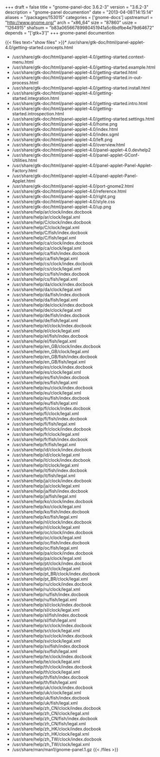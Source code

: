 +++
draft = false
title = "gnome-panel-doc 3.6.2-3"
version = "3.6.2-3"
description = "gnome-panel documention"
date = "2013-04-08T14:15:14"
aliases = "/packages/153015"
categories = ['gnome-docs']
upstreamurl = "http://www.gnome.org/"
arch = "x86_64"
size = "87860"
usize = "1264915"
sha1sum = "b83a06566789980451941a5c6bdfbe4e79d64672"
depends = "['gtk+3']"
+++
gnome-panel documention

{{< files text="show files" >}}* /usr/share/gtk-doc/html/panel-applet-4.0/getting-started.concepts.html
* /usr/share/gtk-doc/html/panel-applet-4.0/getting-started.context-menu.html
* /usr/share/gtk-doc/html/panel-applet-4.0/getting-started.example.html
* /usr/share/gtk-doc/html/panel-applet-4.0/getting-started.html
* /usr/share/gtk-doc/html/panel-applet-4.0/getting-started.in-out-process.html
* /usr/share/gtk-doc/html/panel-applet-4.0/getting-started.install.html
* /usr/share/gtk-doc/html/panel-applet-4.0/getting-started.integration.html
* /usr/share/gtk-doc/html/panel-applet-4.0/getting-started.intro.html
* /usr/share/gtk-doc/html/panel-applet-4.0/getting-started.introspection.html
* /usr/share/gtk-doc/html/panel-applet-4.0/getting-started.settings.html
* /usr/share/gtk-doc/html/panel-applet-4.0/home.png
* /usr/share/gtk-doc/html/panel-applet-4.0/index.html
* /usr/share/gtk-doc/html/panel-applet-4.0/index.sgml
* /usr/share/gtk-doc/html/panel-applet-4.0/left.png
* /usr/share/gtk-doc/html/panel-applet-4.0/overview.html
* /usr/share/gtk-doc/html/panel-applet-4.0/panel-applet-4.0.devhelp2
* /usr/share/gtk-doc/html/panel-applet-4.0/panel-applet-GConf-Utilities.html
* /usr/share/gtk-doc/html/panel-applet-4.0/panel-applet-Panel-Applet-Factory.html
* /usr/share/gtk-doc/html/panel-applet-4.0/panel-applet-Panel-Applet.html
* /usr/share/gtk-doc/html/panel-applet-4.0/port-gnome2.html
* /usr/share/gtk-doc/html/panel-applet-4.0/reference.html
* /usr/share/gtk-doc/html/panel-applet-4.0/right.png
* /usr/share/gtk-doc/html/panel-applet-4.0/style.css
* /usr/share/gtk-doc/html/panel-applet-4.0/up.png
* /usr/share/help/ar/clock/index.docbook
* /usr/share/help/ar/clock/legal.xml
* /usr/share/help/C/clock/index.docbook
* /usr/share/help/C/clock/legal.xml
* /usr/share/help/C/fish/index.docbook
* /usr/share/help/C/fish/legal.xml
* /usr/share/help/ca/clock/index.docbook
* /usr/share/help/ca/clock/legal.xml
* /usr/share/help/ca/fish/index.docbook
* /usr/share/help/ca/fish/legal.xml
* /usr/share/help/cs/clock/index.docbook
* /usr/share/help/cs/clock/legal.xml
* /usr/share/help/cs/fish/index.docbook
* /usr/share/help/cs/fish/legal.xml
* /usr/share/help/da/clock/index.docbook
* /usr/share/help/da/clock/legal.xml
* /usr/share/help/da/fish/index.docbook
* /usr/share/help/da/fish/legal.xml
* /usr/share/help/de/clock/index.docbook
* /usr/share/help/de/clock/legal.xml
* /usr/share/help/de/fish/index.docbook
* /usr/share/help/de/fish/legal.xml
* /usr/share/help/el/clock/index.docbook
* /usr/share/help/el/clock/legal.xml
* /usr/share/help/el/fish/index.docbook
* /usr/share/help/el/fish/legal.xml
* /usr/share/help/en_GB/clock/index.docbook
* /usr/share/help/en_GB/clock/legal.xml
* /usr/share/help/en_GB/fish/index.docbook
* /usr/share/help/en_GB/fish/legal.xml
* /usr/share/help/es/clock/index.docbook
* /usr/share/help/es/clock/legal.xml
* /usr/share/help/es/fish/index.docbook
* /usr/share/help/es/fish/legal.xml
* /usr/share/help/eu/clock/index.docbook
* /usr/share/help/eu/clock/legal.xml
* /usr/share/help/eu/fish/index.docbook
* /usr/share/help/eu/fish/legal.xml
* /usr/share/help/fi/clock/index.docbook
* /usr/share/help/fi/clock/legal.xml
* /usr/share/help/fi/fish/index.docbook
* /usr/share/help/fi/fish/legal.xml
* /usr/share/help/fr/clock/index.docbook
* /usr/share/help/fr/clock/legal.xml
* /usr/share/help/fr/fish/index.docbook
* /usr/share/help/fr/fish/legal.xml
* /usr/share/help/id/clock/index.docbook
* /usr/share/help/id/clock/legal.xml
* /usr/share/help/it/clock/index.docbook
* /usr/share/help/it/clock/legal.xml
* /usr/share/help/it/fish/index.docbook
* /usr/share/help/it/fish/legal.xml
* /usr/share/help/ja/clock/index.docbook
* /usr/share/help/ja/clock/legal.xml
* /usr/share/help/ja/fish/index.docbook
* /usr/share/help/ja/fish/legal.xml
* /usr/share/help/ko/clock/index.docbook
* /usr/share/help/ko/clock/legal.xml
* /usr/share/help/ko/fish/index.docbook
* /usr/share/help/ko/fish/legal.xml
* /usr/share/help/nl/clock/index.docbook
* /usr/share/help/nl/clock/legal.xml
* /usr/share/help/oc/clock/index.docbook
* /usr/share/help/oc/clock/legal.xml
* /usr/share/help/oc/fish/index.docbook
* /usr/share/help/oc/fish/legal.xml
* /usr/share/help/pa/clock/index.docbook
* /usr/share/help/pa/clock/legal.xml
* /usr/share/help/pt/clock/index.docbook
* /usr/share/help/pt/clock/legal.xml
* /usr/share/help/pt_BR/clock/index.docbook
* /usr/share/help/pt_BR/clock/legal.xml
* /usr/share/help/ru/clock/index.docbook
* /usr/share/help/ru/clock/legal.xml
* /usr/share/help/ru/fish/index.docbook
* /usr/share/help/ru/fish/legal.xml
* /usr/share/help/sl/clock/index.docbook
* /usr/share/help/sl/clock/legal.xml
* /usr/share/help/sl/fish/index.docbook
* /usr/share/help/sl/fish/legal.xml
* /usr/share/help/sr/clock/index.docbook
* /usr/share/help/sr/clock/legal.xml
* /usr/share/help/sv/clock/index.docbook
* /usr/share/help/sv/clock/legal.xml
* /usr/share/help/sv/fish/index.docbook
* /usr/share/help/sv/fish/legal.xml
* /usr/share/help/te/clock/index.docbook
* /usr/share/help/te/clock/legal.xml
* /usr/share/help/th/clock/index.docbook
* /usr/share/help/th/clock/legal.xml
* /usr/share/help/th/fish/index.docbook
* /usr/share/help/th/fish/legal.xml
* /usr/share/help/uk/clock/index.docbook
* /usr/share/help/uk/clock/legal.xml
* /usr/share/help/uk/fish/index.docbook
* /usr/share/help/uk/fish/legal.xml
* /usr/share/help/zh_CN/clock/index.docbook
* /usr/share/help/zh_CN/clock/legal.xml
* /usr/share/help/zh_CN/fish/index.docbook
* /usr/share/help/zh_CN/fish/legal.xml
* /usr/share/help/zh_HK/clock/index.docbook
* /usr/share/help/zh_HK/clock/legal.xml
* /usr/share/help/zh_TW/clock/index.docbook
* /usr/share/help/zh_TW/clock/legal.xml
* /usr/share/man/man1/gnome-panel.1.gz
{{< /files >}}
